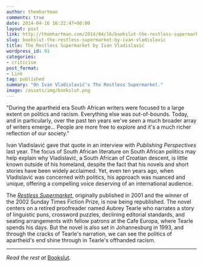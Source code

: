 ```yaml
---
author: themhartman
comments: true
date: 2014-04-16 16:22:47+00:00
layout: post
link: http://themhartman.com/2014/04/16/bookslut-the-restless-supermarket-by-ivan-vladislavic/
slug: bookslut-the-restless-supermarket-by-ivan-vladislavic
title: The Restless Supermarket by Ivan Vladislavić
wordpress_id: 91
categories:
- criticism
post_format:
- Link
tag: published
summary: "On Ivan Vladislavić's The Restless Supermarket."
image: /assets/img/bookslut.png
---
```


"During the apartheid era South African writers were focused to a large extent on politics and racism. Everything else was out-of-bounds. Today, and in particularly, over the past ten years we've seen a much broader array of writers emerge... People are more free to explore and it's a much richer reflection of our society."

Ivan Vladislavić gave that quote in an interview with _Publishing Perspectives_ last year. The focus of South African literature on South African politics may help explain why Vladislavić, a South African of Croatian descent, is little known outside of his homeland, despite the fact that his novels and short stories have been widely acclaimed. Yet, even ten years ago, when Vladislavić was concerned with politics, his approach was nuanced and unique, offering a compelling voice deserving of an international audience.

The _[Restless Supermarket](http://www.amazon.com/gp/product/1908276320/ref=as_li_ss_tl?ie=UTF8&camp=1789&creative=390957&creativeASIN=1908276320&linkCode=as2&tag=artandlies-20)_, originally published in 2001 and the winner of the 2002 Sunday Times Fiction Prize, is now being republished. The novel centers on a retired proofreader named Aubrey Tearle who narrates a story of linguistic puns, crossword puzzles, declining editorial standards, and seating arrangements with fellow patrons at the Cafe Europa, where Tearle spends his days. But the novel is also set in Johannesburg in 1993, and through the cracks of Tearle's narration, we can see the politics of apartheid's end shine through in Tearle's offhanded racism.

---

_Read the rest at_ [Bookslut](http://www.bookslut.com/nonfiction/2013_12_020460.php).
